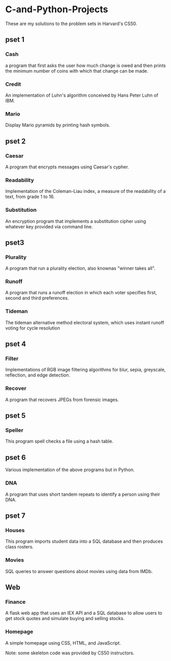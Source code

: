 # C-and-Python-Projects
These are my solutions to the problem sets in Harvard's CS50. 

## pset 1
### Cash
a program that first asks the user how much change is owed and then prints the minimum number of coins with which that change can be made.
### Credit 
An implementation of Luhn's algorithm conceived by Hans Peter Luhn of IBM.
### Mario
Display Mario pyramids by printing hash symbols.
## pset 2
### Caesar
A program that encrypts messages using Caesar's cypher.
### Readability
Implementation of the Coleman-Liau index, a measure of the readability of a text, from grade 1 to 16.
### Substitution
An encryption program that implements a substitution cipher using whatever key provided via command line.
## pset3
### Plurality
A program that run a plurality election, also knownas "winner takes all".
### Runoff
A program that runs a runoff election in which each voter specifies first, second and third preferences.
### Tideman
The tideman alternative method electoral system, which uses instant runoff voting for cycle resolution
## pset 4
### Filter
Implementations of RGB image filtering algorithms for blur, sepia, greyscale, reflection, and edge detection.
### Recover
A program that recovers JPEGs from forensic images.
## pset 5
### Speller
This program spell checks a file using a hash table.
## pset 6
Various implementation of the above programs but in Python.
### DNA
A program that uses short tandem repeats to identify a person using their DNA.
## pset 7
### Houses
This program imports student data into a SQL database and then produces class rosters.
### Movies
SQL queries to answer questions about movies using data from IMDb.
## Web
### Finance
A flask web app that uses an IEX API and a SQL database to allow users to get stock quotes and simulate buying and selling stocks.
### Homepage
A simple homepage using CSS, HTML, and JavaScript.

Note: some skeleton code was provided by CS50 instructors.
